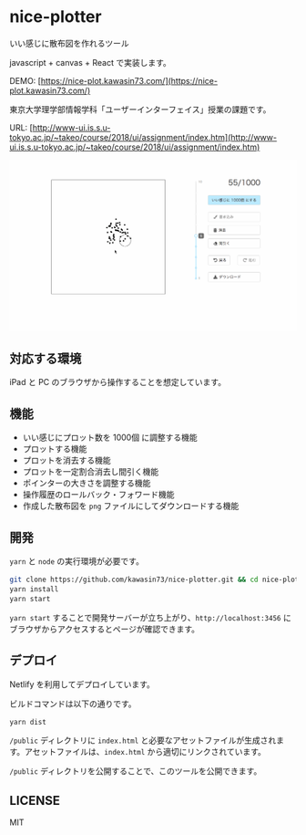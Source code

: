 # nice-plotter

いい感じに散布図を作れるツール

javascript + canvas + React で実装します。

DEMO: [https://nice-plot.kawasin73.com/](https://nice-plot.kawasin73.com/)

東京大学理学部情報学科「ユーザーインターフェイス」授業の課題です。

URL: [http://www-ui.is.s.u-tokyo.ac.jp/~takeo/course/2018/ui/assignment/index.htm](http://www-ui.is.s.u-tokyo.ac.jp/~takeo/course/2018/ui/assignment/index.htm)

![nice.gif](./docs/nice.gif)

## 対応する環境

iPad と PC のブラウザから操作することを想定しています。

## 機能

- いい感じにプロット数を 1000個 に調整する機能
- プロットする機能
- プロットを消去する機能
- プロットを一定割合消去し間引く機能
- ポインターの大きさを調整する機能
- 操作履歴のロールバック・フォワード機能
- 作成した散布図を `png` ファイルにしてダウンロードする機能

## 開発

`yarn` と `node` の実行環境が必要です。

```bash
git clone https://github.com/kawasin73/nice-plotter.git && cd nice-plotter
yarn install
yarn start
```

`yarn start` することで開発サーバーが立ち上がり、`http://localhost:3456` にブラウザからアクセスするとページが確認できます。

## デプロイ

Netlify を利用してデプロイしています。

ビルドコマンドは以下の通りです。

```bash
yarn dist
```

`/public` ディレクトリに `index.html` と必要なアセットファイルが生成されます。アセットファイルは、`index.html` から適切にリンクされています。

`/public` ディレクトリを公開することで、このツールを公開できます。

## LICENSE

MIT
